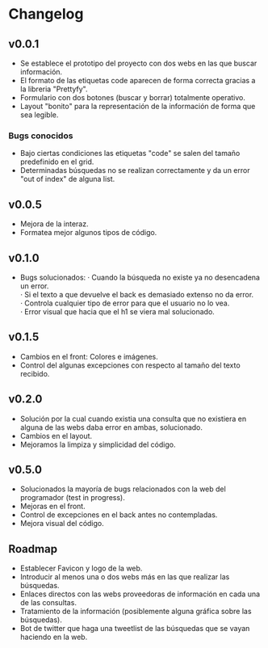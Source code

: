 # Changelog

## v0.0.1

- Se establece el prototipo del proyecto con dos webs en las que buscar información.
- El formato de las etiquetas code aparecen de forma correcta gracias a la libreria "Prettyfy".
- Formulario con dos botones (buscar y borrar) totalmente operativo.
- Layout "bonito" para la representación de la información de forma que sea legible.

### Bugs conocidos
- Bajo ciertas condiciones las etiquetas "code" se salen del tamaño predefinido en el grid.
- Determinadas búsquedas no se realizan correctamente y da un error "out of index" de alguna list.

## v0.0.5
- Mejora de la interaz.
- Formatea mejor algunos tipos de código.

## v0.1.0
- Bugs solucionados:
  · Cuando la búsqueda no existe ya no desencadena un error.  
  · Si el texto a que devuelve el back es demasiado extenso no da error.  
  · Controla cualquier tipo de error para que el usuario no lo vea.  
  · Error visual que hacia que el h1 se viera mal solucionado.  

## v0.1.5
- Cambios en el front: Colores e imágenes.
- Control del algunas excepciones con respecto al tamaño del texto recibido.

## v0.2.0
- Solución por la cual cuando existia una consulta que no existiera en alguna de las webs daba error en ambas, solucionado.
- Cambios en el layout.
- Mejoramos la limpiza y simplicidad del código.

## v0.5.0
- Solucionados la mayoría de bugs relacionados con la web del programador (test in progress).
- Mejoras en el front.
- Control de excepciones en el back antes no contempladas.
- Mejora visual del código.

## Roadmap

- Establecer Favicon y logo de la web.
- Introducir al menos una o dos webs más en las que realizar las búsquedas.
- Enlaces directos con las webs proveedoras de información en cada una de las consultas.
- Tratamiento de la información (posiblemente alguna gráfica sobre las búsquedas).
- Bot de twitter que haga una tweetlist de las búsquedas que se vayan haciendo en la web.

